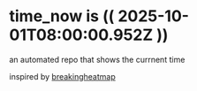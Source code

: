 # time_now is (( 2025-10-01T08:00:00.952Z ))

an automated repo that shows the currnent time

inspired by [breakingheatmap](https://github.com/breakingheatmap/breakingheatmap)